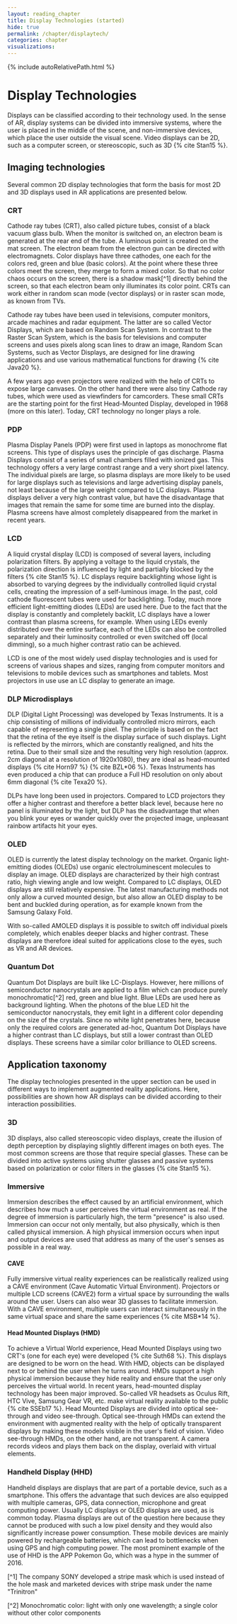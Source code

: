 ```yaml
---
layout: reading_chapter
title: Display Technologies (started)
hide: true
permalink: /chapter/displaytech/
categories: chapter
visualizations:
---
```


{% include autoRelativePath.html %}

# Display Technologies 
Displays can be classified according to their technology used.
In the sense of AR, display systems can be divided into immersive systems, where the user is placed in the middle of the scene, and non-immersive devices, which place the user outside the visual scene.
Video displays can be 2D, such as a computer screen, or stereoscopic, such as 3D {% cite Stan15 %}.

## Imaging technologies

Several common 2D display technologies that form the basis for most 2D and 3D displays used in AR applications are presented below.

### CRT

Cathode ray tubes (CRT), also called picture tubes, consist of a black vacuum glass bulb.
When the monitor is switched on, an electron beam is generated at the rear end of the tube.
A luminous point is created on the mat screen.
The electron beam from the electron gun can be directed with electromagnets.
Color displays have three cathodes, one each for the colors red, green and blue (basic colors).
At the point where these three colors meet the screen, they merge to form a mixed color.
So that no color chaos occurs on the screen, there is a shadow mask[^1] directly behind the screen, so that each electron beam only illuminates its color point.
CRTs can work either in random scan mode (vector displays) or in raster scan mode, as known from TVs.

Cathode ray tubes have been used in televisions, computer monitors, arcade machines and radar equipment.
The latter are so called Vector Displays, which are based on Random Scan System.
In contrast to the Raster Scan System, which is the basis for televisions and computer screens and uses pixels along scan lines to draw an image, Random Scan Systems, such as Vector Displays, are designed for line drawing applications and use various mathematical functions for drawing {% cite Java20 %}.

A few years ago even projectors were realized with the help of CRTs to expose large canvases.
On the other hand there were also tiny Cathode ray tubes, which were used as viewfinders for camcorders.
These small CRTs are the starting point for the first Head-Mounted Display, developed in 1968 (more on this later).
Today, CRT technology no longer plays a role.

### PDP

Plasma Display Panels (PDP) were first used in laptops as monochrome flat screens.
This type of displays uses the principle of gas discharge.
Plasma Displays consist of a series of small chambers filled with ionized gas.
This technology offers a very large contrast range and a very short pixel latency.
The individual pixels are large, so plasma displays are more likely to be used for large displays such as televisions and large advertising display panels, not least because of the large weight compared to LC displays.
Plasma displays deliver a very high contrast value, but have the disadvantage that images that remain the same for some time are burned into the display.
Plasma screens have almost completely disappeared from the market in recent years.

### LCD

A liquid crystal display (LCD) is composed of several layers, including polarization filters.
By applying a voltage to the liquid crystals, the polarization direction is influenced by light and partially blocked by the filters {% cite Stan15 %}.
LC displays require backlighting whose light is absorbed to varying degrees by the individually controlled liquid crystal cells, creating the impression of a self-luminous image.
In the past, cold cathode fluorescent tubes were used for backlighting.
Today, much more efficient light-emitting diodes (LEDs) are used here.
Due to the fact that the display is constantly and completely backlit, LC displays have a lower contrast than plasma screens, for example.
When using LEDs evenly distributed over the entire surface, each of the LEDs can also be controlled separately and their luminosity controlled or even switched off (local dimming), so a much higher contrast ratio can be achieved.

LCD is one of the most widely used display technologies and is used for screens of various shapes and sizes, ranging from computer monitors and televisions to mobile devices such as smartphones and tablets.
Most projectors in use use an LC display to generate an image.

### DLP Microdisplays

DLP (Digital Light Processing) was developed by Texas Instruments.
It is a chip consisting of  millions of individually controlled micro mirrors, each capable of representing a single pixel.
The principle is based on the fact that the retina of the eye itself is the display surface of such displays.
Light is reflected by the mirrors, which are constantly realigned, and hits the retina.
Due to their small size and the resulting very high resolution (approx. 2cm diagonal at a resolution of 1920x1080), they are ideal as head-mounted displays {% cite Horn97 %}  {% cite BZL*06 %}.
Texas Instruments has even produced a chip that can produce a Full HD resolution on only about 6mm diagonal {% cite Texa20 %}.

DLPs have long been used in projectors.
Compared to LCD projectors they offer a higher contrast and therefore a better black level, because here no panel is illuminated by the light, but DLP has the disadvantage that when you blink your eyes or wander quickly over the projected image, unpleasant rainbow artifacts hit your eyes.

### OLED

OLED is currently the latest display technology on the market.
Organic light-emitting diodes (OLEDs) use organic electroluminescent molecules to display an image.
OLED displays are characterized by their high contrast ratio, high viewing angle and low weight.
Compared to LC displays, OLED displays are still relatively expensive.
The latest manufacturing methods not only allow a curved mounted design, but also allow an OLED display to be bent and buckled during operation, as for example known from the Samsung Galaxy Fold.

With so-called AMOLED displays it is possible to switch off individual pixels completely, which enables deeper blacks and higher contrast.
These displays are therefore ideal suited for applications close to the eyes, such as VR and AR devices.

### Quantum Dot

Quantum Dot Displays are built like LC-Displays.
However, here millions of semiconductor nanocrystals are applied to a film which can produce purely monochromatic[^2] red, green and blue light.
Blue LEDs are used here as background lighting.
When the photons of the blue LED hit the semiconductor nanocrystals, they emit light in a different color depending on the size of the crystals.
Since no white light penetrates here, because only the required colors are generated ad-hoc, Quantum Dot Displays have a higher contrast than LC displays, but still a lower contrast than OLED displays.
These screens have a similar color brilliance to OLED screens.

## Application taxonomy

The display technologies presented in the upper section can be used in different ways to implement augmented reality applications.
Here, possibilities are shown how AR displays can be divided according to their interaction possibilities.

### 3D

3D displays, also called stereoscopic video displays, create the illusion of depth perception by displaying slightly different images on both eyes.
The most common screens are those that require special glasses.
These can be divided into active systems using shutter glasses and passive systems based on polarization or color filters in the glasses {% cite Stan15 %}.

### Immersive

Immersion describes the effect caused by an artificial environment, which describes how much a user perceives the virtual environment as real.
If the degree of immersion is particularly high, the term "presence" is also used.
Immersion can occur not only mentally, but also physically, which is then called physical immersion.
A high physical immersion occurs when input and output devices are used that address as many of the user's senses as possible in a real way.
 
#### CAVE 
  
Fully immersive virtual reality experiences can be realistically realized using a CAVE environment (Cave Automatic Virtual Environment).
Projectors or multiple LCD screens (CAVE2) form a virtual space by surrounding the walls around the user.
Users can also wear 3D glasses to facilitate immersion.
With a CAVE environment, multiple users can interact simultaneously in the same virtual space and share the same experiences {% cite MSB*14 %}.
  
#### Head Mounted Displays (HMD)

To achieve a Virtual World experience, Head Mounted Displays using two CRT's (one for each eye) were developed {% cite Suth68 %}.
This displays are designed to be worn on the head.
With HMD, objects can be displayed next to or behind the user when he turns around.
HMDs support a high physical immersion because they hide reality and ensure that the user only perceives the virtual world.
In recent years, head-mounted display technology has been major improved.
So-called VR headsets as Oculus Rift, HTC Vive, Samsung Gear VR, etc. make virtual reality available to the public {% cite SSEb17 %}.
Head Mounted Displays are divided into optical see-through and video see-through.
Optical see-through HMDs can extend the environment with augmented reality with the help of optically transparent displays by making these models visible in the user's field of vision.
Video see-through HMDs, on the other hand, are not transparent.
A camera records videos and plays them back on the display, overlaid with virtual elements.

### Handheld Display (HHD)

Handheld displays are displays that are part of a portable device, such as a smartphone.
This offers the advantage that such devices are also equipped with multiple cameras, GPS, data connection, microphone and great computing power.
Usually LC displays or OLED displays are used, as is common today.
Plasma displays are out of the question here because they cannot be produced with such a low pixel density and they would also significantly increase power consumption.
These mobile devices are mainly powered by rechargeable batteries, which can lead to bottlenecks when using GPS and high computing power.
The most prominent example of the use of HHD is the APP Pokemon Go, which was a hype in the summer of 2016.


[^1] The company SONY developed a stripe mask which is used instead of the hole mask and marketed devices with stripe mask under the name "Trinitron"

[^2] Monochromatic color: light with only one wavelength; a single color without other color components
